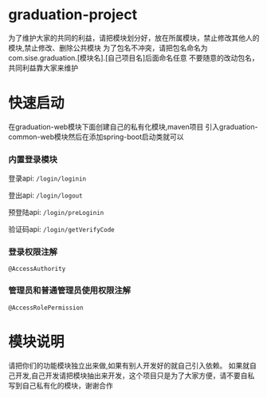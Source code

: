 # graduation-project
为了维护大家的共同的利益，请把模块划分好，放在所属模块，禁止修改其他人的模块,禁止修改、删除公共模块
为了包名不冲突，请把包名命名为com.sise.graduation.[模块名].[自己项目名]后面命名任意
不要随意的改动包名，共同利益靠大家来维护

# 快速启动
在graduation-web模块下面创建自己的私有化模块,maven项目
引入graduation-common-web模块然后在添加spring-boot启动类就可以

### 内置登录模块
登录api: `/login/loginin`

登出api: `/login/logout`

预登陆api: `/login/preLoginin`

验证码api: `/login/getVerifyCode`



### 登录权限注解

`@AccessAuthority`

### 管理员和普通管理员使用权限注解

`@AccessRolePermission`

# 模块说明
请把你们的功能模块独立出来做,如果有别人开发好的就自己引入依赖。
如果就自己开发,自己开发请把模块抽出来开发，这个项目只是为了大家方便，请不要自私写到自己私有化的模块，谢谢合作